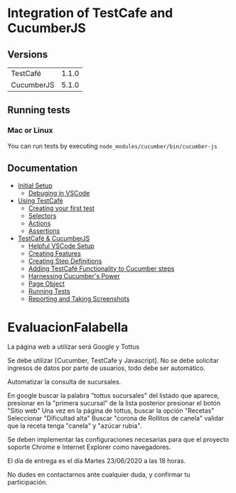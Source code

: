 # Integration of TestCafe and CucumberJS

## Versions
<table>
<tr>
    <td>TestCafé</td>
    <td>1.1.0</td>
</tr>
<tr>
    <td>CucumberJS</td>
    <td>5.1.0</td>
</tr>
</table>

## Running tests

### Mac or Linux
You can run tests by executing `node_modules/cucumber/bin/cucumber-js`

## Documentation
* [Initial Setup](https://github.com/rquellh/testcafe-cucumber/wiki/Initial-Setup)
  * [Debuging in VSCode](https://github.com/rquellh/testcafe-cucumber/wiki/Debugging-in-VSCode)
* [Using TestCafé](https://github.com/rquellh/testcafe-cucumber/wiki/Using-TestCafe)
  * [Creating your first test](https://github.com/rquellh/testcafe-cucumber/wiki/Creating-your-first-test)
  * [Selectors](https://github.com/rquellh/testcafe-cucumber/wiki/Selectors)
  * [Actions](https://github.com/rquellh/testcafe-cucumber/wiki/Actions)
  * [Assertions](https://github.com/rquellh/testcafe-cucumber/wiki/Assertions)
* [TestCafé & CucumberJS](https://github.com/rquellh/testcafe-cucumber/wiki/TestCafe-&-CucumberJS)
  * [Helpful VSCode Setup](https://github.com/rquellh/testcafe-cucumber/wiki/Helpful-VSCode-Setup)
  * [Creating Features](https://github.com/rquellh/testcafe-cucumber/wiki/Creating-Features)
  * [Creating Step Definitions](https://github.com/rquellh/testcafe-cucumber/wiki/Creating-Step-Definitions)
  * [Adding TestCafé Functionality to Cucumber steps](https://github.com/rquellh/testcafe-cucumber/wiki/Adding-TestCafe-Functionality-to-Cucumber-steps)
  * [Harnessing Cucumber's Power](https://github.com/rquellh/testcafe-cucumber/wiki/Harnessing-Cucumber's-Power)
  * [Page Object](https://github.com/rquellh/testcafe-cucumber/wiki/Page-Object)
  * [Running Tests](https://github.com/rquellh/testcafe-cucumber/wiki/Running-Tests)
  * [Reporting and Taking Screenshots](https://github.com/rquellh/testcafe-cucumber/wiki/Reporting-and-Taking-Screenshots)



# EvaluacionFalabella
La página web a utilizar será Google y Tottus

Se debe utilizar [Cucumber, TestCafe y Javascript]. 
No se debe solicitar ingresos de datos por parte de usuarios, todo debe ser automático.

Automatizar la consulta de sucursales.

En google buscar la palabra "tottus sucursales"
del listado que aparece, presionar en la "primera sucursal" de la lista
posterior presionar el botón "Sitio web"
Una vez en la página de tottus, buscar la opción "Recetas" 
Seleccionar "Dificultad alta"
Buscar "corona de Rollitos de canela"
validar que la receta tenga "canela" y "azúcar rubia".

Se deben implementar las configuraciones necesarias para que el proyecto soporte Chrome e Internet Explorer como navegadores. 

El día de entrega es el día Martes 23/06/2020 a las 18 horas. 

No dudes en contactarnos ante cualquier duda, y confirmar tu participación. 
